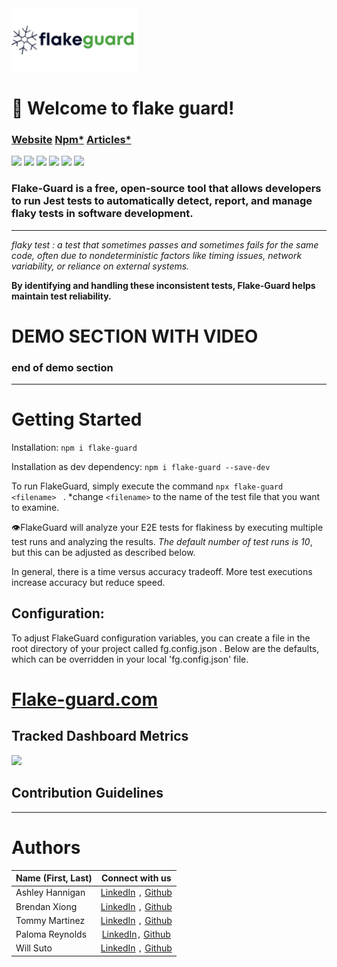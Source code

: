 <img src="https://raw.githubusercontent.com/oslabs-beta/flake-guard/98d4d159ba19a2e6dad3be218258100495a82826/flake-guard-app/src/client/assets/logo.png" style="background-color: white; width: 40% ; height: 20%"/>

# 🚀 Welcome to flake guard! 
### [Website](https://flake-guard.com/) [Npm*](https://flake-guard.com/) [Articles*](https://flake-guard.com/)
<div>
<img src="https://cdn.iconscout.com/icon/free/png-512/free-javascript-1-225993.png?f=webp&w=512" style="width: 40px"/>
<img src="https://cdn.iconscout.com/icon/free/png-512/free-typescript-1174965.png?f=webp&w=512" style="width: 40px"/> 
<img src="https://cdn.iconscout.com/icon/free/png-512/free-react-1-282599.png?f=webp&w=512" style="width: 40px"/> 
<img src ="https://cdn.iconscout.com/icon/free/png-512/free-tailwind-css-5285308-4406745.png?f=webp&w=512" style="width: 40px"/>
<img src="https://cdn.iconscout.com/icon/free/png-512/free-jest-3521517-2945020.png?f=webp&w=512" style="width: 40px"/>
<img src="https://cdn.iconscout.com/icon/free/png-512/free-npm-3521612-2945056.png?f=webp&w=512" style="width: 40px"/>

</div>

### Flake-Guard is a free, open-source tool that allows developers to run Jest tests to automatically detect, report, and manage flaky tests in software development.
---
*flaky test
: a test that sometimes passes and sometimes fails for the same code, often due to nondeterministic factors like timing issues, network variability, or reliance on external systems.*

**By identifying and handling these inconsistent tests, Flake-Guard helps maintain test reliability.**

# DEMO SECTION WITH VIDEO

### end of demo section 
---
# Getting Started
Installation:
```npm i flake-guard```

Installation as dev dependency:
```npm i flake-guard --save-dev```

To run FlakeGuard, simply execute the command
```npx flake-guard <filename> ```
. *change `<filename>` to the name of the test file that you want to examine. 

👁️FlakeGuard will analyze your E2E tests for flakiness by executing multiple test runs and analyzing the results. _The default number of test runs is 10_, but this can be adjusted as described below.

In general, there is a time versus accuracy tradeoff. More test executions increase accuracy but reduce speed.

## Configuration:
To adjust FlakeGuard configuration variables, you can create a file in the root directory of your project called
fg.config.json
. Below are the defaults, which can be overridden in your local 'fg.config.json' file.

# [Flake-guard.com](https://Flake-guard.com)
## Tracked Dashboard Metrics
<div>
<img src="flake-guard-app/src/client/assets/graphs.png" style="height: 20%; ">
</div> 

## Contribution Guidelines
---
# Authors 
| Name (First, Last) | Connect with us  | 
| ------------- |:-------------:|
| Ashley Hannigan | [LinkedIn](https://www.linkedin.com/in/ashley-hannigan-88-/) `,` [Github](https://github.com/ashhannigan)
| Brendan Xiong | [LinkedIn](https://www.linkedin.com/in/brendanxiong/) `,` [Github](https://github.com/brendanxiong)
| Tommy Martinez | [LinkedIn](https://www.linkedin.com/in/tommy-martinez/) `,` [Github](https://github.com/tmm150)
| Paloma Reynolds | [LinkedIn](https://www.linkedin.com/in/palomareynolds/)`,` [Github](https://github.com/palomareynolds)
| Will Suto | [LinkedIn](https://www.linkedin.com/in/willsuto/) `,` [Github](https://github.com/willsuto)

